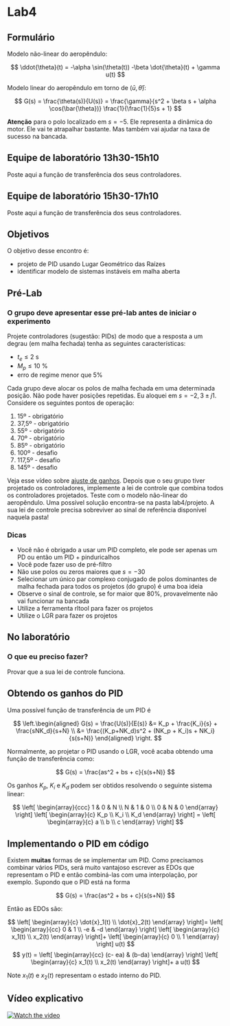 # Lab4

## Formulário

Modelo não-linear do aeropêndulo:

$$ \ddot{\theta}(t) = -\alpha \sin(\theta(t)) -\beta \dot{\theta}(t) + \gamma u(t) $$

Modelo linear do aeropêndulo em torno de ($\bar{u}, \bar{\theta}$):

$$ G(s) = \frac{\theta(s)}{U(s)} = \frac{\gamma}{s^2 + \beta s + \alpha \cos(\bar{\theta})} \frac{1}{\frac{1}{5}s + 1} $$

**Atenção** para o polo localizado em $s = -5$. Ele representa a dinâmica do motor. Ele vai te atrapalhar bastante. Mas também vai ajudar na taxa de sucesso na bancada.

## Equipe de laboratório 13h30-15h10

Poste aqui a função de transferência dos seus controladores.

## Equipe de laboratório 15h30-17h10

Poste aqui a função de transferência dos seus controladores.

## Objetivos

O objetivo desse encontro é:

- projeto de PID usando Lugar Geométrico das Raízes
- identificar modelo de sistemas instáveis em malha aberta

## Pré-Lab

### O grupo deve apresentar esse pré-lab antes de iniciar o experimento

Projete controladores (sugestão: PIDs) de modo que a resposta a um degrau (em malha fechada) tenha as seguintes características:

 - $t_e \leq 2$ s
 - $M_p \leq 10$ %
 - erro de regime menor que 5%

Cada grupo deve alocar os polos de malha fechada em uma determinada posição. Não pode haver posições repetidas. Eu aloquei em $s = -2,3 \pm j1$. Considere os seguintes pontos de operação:

1. 15º - obrigatório
2. 37,5º - obrigatório
3. 55º - obrigatório
4. 70º - obrigatório
5. 85º - obrigatório
6. 100º - desafio
7. 117,5º - desafio
8. 145º - desafio

Veja esse vídeo sobre [ajuste de ganhos](https://www.youtube.com/watch?v=YiUjAV1bhKs). Depois que o seu grupo tiver projetado os controladores, implemente a lei de controle que combina todos os controladores projetados. Teste com o modelo não-linear do aeropêndulo. Uma possível solução encontra-se na pasta lab4/projeto. A sua lei de controle precisa sobreviver ao sinal de referência disponível naquela pasta!

### Dicas

- Você não é obrigado a usar um PID completo, ele pode ser apenas um PD ou então um PID + pinduricalhos
- Você pode fazer uso de pré-filtro
- Não use polos ou zeros maiores que $s = -30$
- Selecionar um único par complexo conjugado de polos dominantes de malha fechada para todos os projetos (do grupo) é uma boa ideia
- Observe o sinal de controle, se for maior que 80%, provavelmente não vai funcionar na bancada
- Utilize a ferramenta rltool para fazer os projetos
- Utilize o LGR para fazer os projetos

## No laboratório

### O que eu preciso fazer?

Provar que a sua lei de controle funciona.

## Obtendo os ganhos do PID

Uma possível função de transferência de um PID é

$$
 \left.\begin{aligned}
        G(s) = \frac{U(s)}{E(s)} &= K_p + \frac{K_i}{s} + \frac{sNK_d}{s+N} \\
        &= \frac{(K_p+NK_d)s^2 + (NK_p + K_i)s + NK_i}{s(s+N)} 
       \end{aligned}
 \right.
$$

Normalmente, ao projetar o PID usando o LGR, você acaba obtendo uma função de transferência como:

$$
G(s) = \frac{as^2 + bs + c}{s(s+N)}
$$

Os ganhos $K_p$, $K_i$ e $K_d$ podem ser obtidos resolvendo o seguinte sistema linear:

$$
\left[ \begin{array}{ccc}
1 & 0 & N \\
N & 1 & 0 \\
0 & N & 0
\end{array} \right]
\left[ \begin{array}{c}
K_p \\
K_i \\
K_d
\end{array} \right] =
\left[ \begin{array}{c}
a \\
b \\
c
\end{array} \right]
$$

## Implementando o PID em código

Existem **muitas** formas de se implementar um PID. Como precisamos combinar vários PIDs, será muito vantajoso escrever as EDOs que representam o PID e então combiná-las com uma interpolação, por exemplo. Supondo que o PID está na forma

$$
G(s) = \frac{as^2 + bs + c}{s(s+N)}
$$

Então as EDOs são:

$$
\left[ \begin{array}{c}
\dot{x}_1(t) \\
\dot{x}_2(t)
\end{array} \right]=
\left[ \begin{array}{cc}
0 & 1 \\ -e & -d
\end{array} \right]
\left[ \begin{array}{c}
x_1(t) \\ x_2(t)
\end{array} \right]+
\left[ \begin{array}{c}
0 \\ 1
\end{array} \right] u(t)
$$
$$
y(t) =
\left[ \begin{array}{cc}
(c- ea) & (b-da) 
\end{array} \right]
\left[ \begin{array}{c}
x_1(t) \\ x_2(t)
\end{array} \right]+
a u(t)
$$

Note $x_1(t)$ e $x_2(t)$ representam o estado interno do PID.

## Vídeo explicativo

[![Watch the video](https://img.freepik.com/vetores-premium/pagina-de-perfil-do-player-de-video-do-youtube-canal-do-blogger-modelo-de-interface-do-usuario-ux-do-site_73903-324.jpg)](https://youtu.be/U5Lesf2R3bE)
